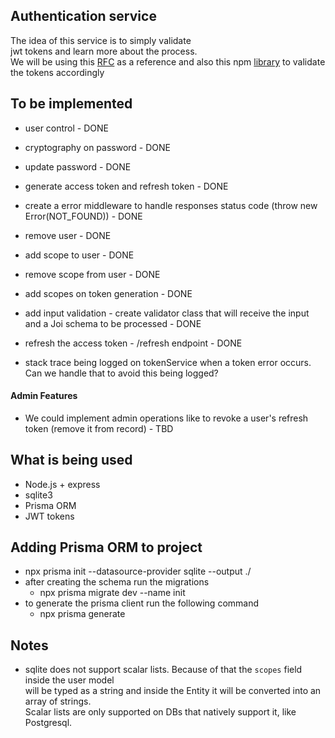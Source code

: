 ## Authentication service

The idea of this service is to simply validate  
jwt tokens and learn more about the process.  
We will be using this [RFC](https://datatracker.ietf.org/doc/html/rfc7519) as a reference and also
this npm [library](https://www.npmjs.com/package/jsonwebtoken) to validate the tokens accordingly  

## To be implemented

- user control - DONE
- cryptography on password - DONE
- update password - DONE
- generate access token and refresh token - DONE
- create a error middleware to handle responses status code (throw new Error(NOT_FOUND)) - DONE
- remove user - DONE
- add scope to user - DONE  
- remove scope from user - DONE
- add scopes on token generation - DONE
- add input validation - create validator class  that will receive the input and a Joi schema to be processed - DONE
- refresh the access token - /refresh endpoint - DONE

- stack trace being logged on tokenService when a token error occurs. Can we handle that to avoid this being logged?

#### Admin Features

- We could implement admin operations like to revoke a user's refresh token (remove it from record) - TBD

## What is being used

- Node.js + express
- sqlite3
- Prisma ORM
- JWT tokens

## Adding Prisma ORM to project

- npx prisma init --datasource-provider sqlite --output ./  
- after creating the schema run the migrations  
  - npx prisma migrate dev --name init  
- to generate the prisma client run the following command
  - npx prisma generate

## Notes

- sqlite does not support scalar lists. Because of that the `scopes` field inside the user model  
  will be typed as a string and inside the Entity it will be converted into an array of strings.  
  Scalar lists are only supported on DBs that natively support it, like Postgresql.